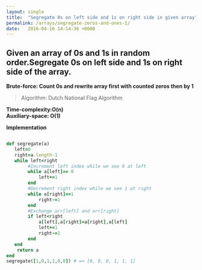 ```yaml
---
layout: single
title:  "Segregate 0s on left side and 1s on right side in given array"
permalink: /arrays/segregate-zeros-and-ones-1/
date:   2016-04-16 14:14:36 +0000
---
```



## Given an array of 0s and 1s in random order.Segregate 0s on left side and 1s on right side of the array.
**Brute-force: Count 0s and rewrite array first with counted zeros then by 1**

> Algorithm: Dutch National Flag Algorithm

**Time-complexity:O(n)**<br/>
**Auxiliary-space: O(1)**<br/>

**Implementation**

```ruby

def segregate(a)
   left=0
   right=a.length-1
   while left<right
        #Increment left index while we see 0 at left
        while a[left]== 0
            left+=1
        end
        #Decrement right index while we see 1 at right
        while a[right]==1
            right-=1
        end
        #Exchange arr[left] and arr[right]
        if left<right
            a[left],a[right]=a[right],a[left]
            left+=1
            right-=1
        end
   end
    return a
end
segregate([1,0,1,1,0,0]) # => [0, 0, 0, 1, 1, 1]
```

